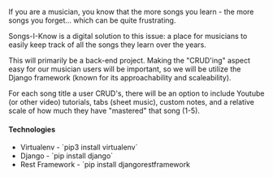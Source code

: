 If you are a musician, you know that the more songs you learn - the more songs you forget... which can be quite frustrating.

Songs-I-Know is a digital solution to this issue: a place for musicians to easily keep track of all the songs they learn over the years.

This will primarily be a back-end project. Making the "CRUD'ing" aspect easy for our musician users will be important, so we will be utilize the Django framework (known for its approachability and scaleability).

For each song title a user CRUD's, there will be an option to include Youtube (or other video) tutorials, tabs (sheet music), custom notes, and a relative scale of how much they have "mastered" that song (1-5).


<h4>Technologies</h4>
<ul>
  <li>Virtualenv - `pip3 install virtualenv`</li>
  <li>Django - `pip install django`</li>
  <li>Rest Framework - `pip install djangorestframework</li>
</ul>

